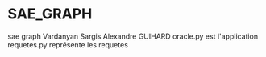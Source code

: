 # SAE_GRAPH
sae graph
Vardanyan Sargis 
Alexandre GUIHARD
oracle.py est l'application 
requetes.py représente les requetes
